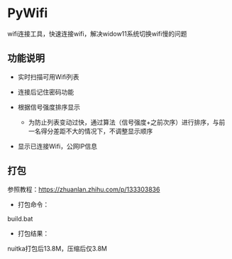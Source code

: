 # PyWifi

wifi连接工具，快速连接wifi，解决widow11系统切换wifi慢的问题

## 功能说明

- 实时扫描可用Wifi列表

- 连接后记住密码功能

- 根据信号强度排序显示

    - 为防止列表变动过快，通过算法（信号强度+之前次序）进行排序，与前一名得分差距不大的情况下，不调整显示顺序

- 显示已连接Wifi，公网IP信息

## 打包

参照教程：https://zhuanlan.zhihu.com/p/133303836

- 打包命令：

build.bat

- 打包结果：

nuitka打包后13.8M，压缩后仅3.8M
